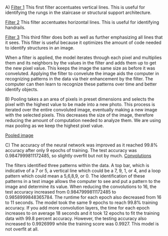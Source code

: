 A)
[Filter 1](https://user-images.githubusercontent.com/67921793/87493981-f2e91680-c61b-11ea-8db2-3e05b4d0114e.png)
This first filter accentuates vertical lines. This is useful for identifying the rungs in the staircase or
structural support architecture. 


[Filter 2](https://user-images.githubusercontent.com/67921793/87494065-21ff8800-c61c-11ea-80e7-28c926938c81.png)
This filter accentuates horizontal lines. This is useful for identifying handrails.


[Filter 3](https://user-images.githubusercontent.com/67921793/87494179-5e32e880-c61c-11ea-9b0d-6dde23b4f7d9.png)
This third filter does both as well as further emphasizing all lines that it sees. This filter is useful because
it optimizes the amount of code needed to identify structures in an image.

When a filter is applied, the model iterates through each pixel and multiplies them and its neighbors by the values in the filter
and adds them up to get the new pixel value.
This keeps the image the same size as before it was conveluted. Applying the filter to convelute the image aids the computer
in recognizing patterns in the data via their enhancement by the filter. The computer can then learn to recognize these patterns
over time and better identify objects. 

B)
Pooling takes a an area of pixels in preset dimensions and selects the pixel with the highest value to be made into a new photo.
This process is iterated over the entire convoluted image, eventually making a new image with the selected pixels. This decreases the size of the image, therefore reducing the amount of computation needed to analyze them. We are using max pooling
as we keep the highest pixel value.

[Pooled image](https://user-images.githubusercontent.com/67921793/87494991-55431680-c61e-11ea-876f-df34bb1e8c4a.png)

C)
The accuracy of the neural network was improved as it reached 99.8% accuracy after only 9 epochs of training.
The test accuracy was 0.9847999811172485, so slightly overfit but not by much.
[Convolutions](https://user-images.githubusercontent.com/67921793/87500089-ae647780-c629-11ea-808e-2a2d6bca203d.png)

The filters identified three patterns within the data. A top bar, which is indicative of a 7 or 5, a vertical line which
could be a 7, 9, 1, or 4, and a loop pattern which could mean a 5,6,8,9, or 0. The identification of these patterns in a test
image allows the computer to see and put a pattern to the image and determine its value. 
When reducing the convolutions to 16, the test accuracy increased from 0.9847999811172485 to 0.9858999848365784. The runtime
for each epoch also decreased from 16 to 11 seconds. The model took the same 9 epochs to reach 99.8% training accuracy.
If you add more convolution layers, the time for each epoch increases to on average 18 seconds and it took 12 epochs to fit the training
data with 99.8 percent accuracy. However, the testing accuracy also increased to 0.9926999 while the training score was 0.9927. This model
is not overfit at all. 


